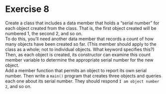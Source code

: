 # Exercise 8

Create a class that includes a data member that holds a “serial number” for each object created from the class. That is, the first object created will be numbered 1, the second 2, and so on.\
To do this, you’ll need another data member that records a count of how many objects have been created so far. (This member should apply to the class as a whole; not to individual objects. What keyword specifies this?) Then, as each object is created, its constructor can examine this count member variable to determine the appropriate serial number for the new object.\
Add a member function that permits an object to report its own serial number. Then write a `main()` program that creates three objects and queries each one about its serial number. They should respond `I am object number 2`, and so on.
